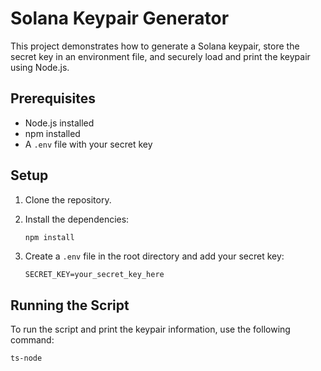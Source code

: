 # Solana Keypair Generator

This project demonstrates how to generate a Solana keypair, store the secret key in an environment file, and securely load and print the keypair using Node.js.

## Prerequisites

- Node.js installed
- npm installed
- A `.env` file with your secret key

## Setup

1. Clone the repository.
2. Install the dependencies:

   ```sh
   npm install
   ```

3. Create a `.env` file in the root directory and add your secret key:

   ```env
   SECRET_KEY=your_secret_key_here
   ```

## Running the Script

To run the script and print the keypair information, use the following command:

```sh
ts-node
```
